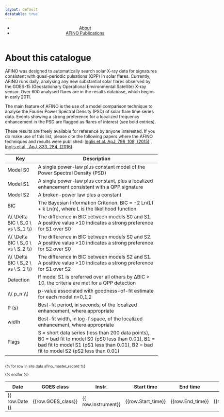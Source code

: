 ```yaml
---
layout: default
datatable: true
---
```


<header>
<nav class="main-nav">
  <ul>
    <li><a href="/about/index.html">About</a></li>
    <li><a href="/publications/index.html">AFINO Publications</a></li>
  </ul>
</nav>
</header>

<body style="padding-top:40px">

</body>

# About this catalogue

AFINO was designed to automatically search solar X-ray data for signatures consistent with quasi-periodic pulsations (QPP) in solar flares. Currently, AFINO runs daily, analysing any new substantial solar flares observed by the GOES-15 (Geostationary Operational Environmental Satellite) X-ray sensor. Over 600 analysed flares are in the results database, which begins in early 2011.

The main feature of AFINO is the use of a model comparison technique to analyse the Fourier Power Spectral Density (PSD) of solar flare time series data. Events showing a strong preference for a localized frequency enhancement in the PSD are flagged as flares of interest (see bold entries).

These results are freely available for reference by anyone interested. If you do make use of this list, please cite the following papers where the AFINO techniques and results were published: [Inglis et al. ApJ, 798, 108, (2015)](http://iopscience.iop.org/article/10.1088/0004-637X/798/2/108) , [Inglis et al., ApJ, 833, 284, (2016)](http://iopscience.iop.org/article/10.3847/1538-4357/833/2/284/). 


<table id="keys" class="display">
<colgroup>
<col width="20%" />
<col width="80%" />
</colgroup>
<thead>
<tr class="header">
<th>Key</th>
<th>Description</th>
</tr>
</thead>
<tbody>
<tr>
<td markdown="span">Model S0</td>
<td markdown="span">A single power-law plus constant model of the Power Spectral Density (PSD) </td>
</tr>
<tr>
<td markdown="span">Model S1</td>
<td markdown="span">A single power-law plus constant, plus a localized enhancement consistent with a QPP signature </td>
</tr>
<tr>
<td markdown="span">Model S2</td>
<td markdown="span">A broken-power law plus a constant </td>
</tr>
<tr>
<td markdown="span">BIC</td>
<td markdown="span">The Bayesian Information Criterion. BIC = -2 Ln(L) + k Ln(n), where L is the likelihood function  </td>
</tr>
<tr>
<td markdown="span">\\( \Delta BIC \ S_0 \ vs \ S_1 \\) </td>
<td markdown="span">The difference in BIC between models S0 and S1. A positive value >10 indicates a strong preference for S1 over S0 </td>
</tr>
<tr>
<td markdown="span">\\( \Delta BIC \ S_0 \ vs \ S_2 \\)</td>
<td markdown="span">The difference in BIC between models S0 and S2. A positive value >10 indicates a strong preference for S2 over S0 </td>
</tr>
<tr>
<td markdown="span">\\( \Delta BIC \ S_2 \ vs \ S_1 \\)</td>
<td markdown="span">The difference in BIC between models S2 and S1. A positive value >10 indicates a strong preference for S1 over S2 </td>
</tr>
<tr>
<td markdown="span">Detection</td>
<td markdown="span">If model S1 is preferred over all others by ΔBIC > 10, the criteria are met for a QPP detection  </td>
</tr>
<tr>
<td markdown="span"> \\( p_n \\)</td>
<td markdown="span">p-value associated with goodness-of-fit estimate for each model n=0,1,2  </td>
</tr>
<tr>
<td markdown="span">P (s)</td>
<td markdown="span">Best-fit period, in seconds, of the localized enhancement, where appropriate   </td>
</tr>
<tr>
<td markdown="span">width</td>
<td markdown="span">Best-fit width, in log-f space, of the localized enhancement, where appropriate    </td>
</tr>
<tr>
<td markdown="span">Flags</td>
<td markdown="span">S = short data series (less than 200 data points), B0 = bad fit to model S0 (pS0 less than 0.01), B1 = bad fit to model S1 (pS1 less than 0.01), B2 = bad fit to model S2 (pS2 less than 0.01)    </td>
</tr>

</tbody>
</table>


<div class="display" style="height:100%; width:140%; font-size:	12px; overflow:auto;">

<table id="catalogue" class="display">
<thead>
<tr class="header">
<th style="font-size: 16px" data-sort>Date</th>
<th style="font-size: 16px">GOES class</th>
<th style="font-size: 16px">Instr.</th>
<th style="font-size: 16px">Start time</th>
<th style="font-size: 16px">End time</th>
<th style="font-size: 16px">Wavelength</th>
<th style="font-size: 16px">&Delta;BIC S<sub>0</sub> vs S<sub>1</sub> </th>
<th style="font-size: 16px">&Delta;BIC S<sub>0</sub> vs S<sub>2</sub> </th>
<th style="font-size: 16px">&Delta;BIC S<sub>2</sub> vs S<sub>1</sub></th>
<th style="font-size: 16px">Detection</th>
<th style="font-size: 16px"> p<sub>0</sub></th>
<th style="font-size: 16px"> p<sub>1</sub> </th>
<th style="font-size: 16px"> p<sub>2</sub> </th>
<th style="font-size: 16px">P(s)</th>
<th style="font-size: 16px">Width</th>
<th style="font-size: 16px">Flags</th>
</tr>
</thead>
<tbody>

{% for row in site.data.afino_master_record %}
  <tr>
  <td> {{ row.Date }} </td>
  <td> {{row.GOES_class}}</td>
  <td> {{ row.Instrument}} </td>
  <td> {{row.Start_time}} </td>
  <td> {{row.End_time}} </td>
  <td> {{row.Wavelength}} </td>
  <td> {{row.dBIC_0v1 | round:1 }} </td>
  <td> {{row.dBIC_0v2 | round:1 }} </td>
  <td> {{row.dBIC_2v1 | round:1 }} </td>
  <td> {{row.Detection}} </td>
  <td> {{row.probability_m0 | round:3 }}  </td>
  <td> {{row.probability_m2 | round:3}} </td>
  <td> {{row.probability_m2 | round:3}} </td>
  <td> {{row.period}} </td>
  <td> {{row.width | round:2}} </td>
  <td> {{row.Flags}} </td>
  </tr>
{% endfor %}
</tbody>
</table>

</div>

<script src="https://ajax.googleapis.com/ajax/libs/jquery/1.12.4/jquery.min.js"></script>
<script type="text/javascript" charset="utf8" src="https://cdn.datatables.net/1.10.13/js/jquery.dataTables.min.js"></script>

<script type="text/javascript"
        src="https://cdn.mathjax.org/mathjax/latest/MathJax.js?config=TeX-AMS-MML_HTMLorMML">
</script>

<script>
 
$(document).ready(function() {
    $("#catalogue").dataTable( {
        paging: false,
        'data-sort': true,
        order: [[ 0, "desc" ]],
        stateSave: true,
        searching: true
    });
});
</script>

